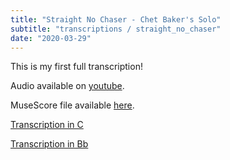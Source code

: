```yaml
---
title: "Straight No Chaser - Chet Baker's Solo"
subtitle: "transcriptions / straight_no_chaser"
date: "2020-03-29"
---
```


This is my first full transcription!

Audio available on [youtube](https://www.youtube.com/watch?v=Mr3RYGrVkaY).

MuseScore file available [here](https://musescore.com/user/14974706/scores/6063797).

[Transcription in C](/static/straight_no_chaser_c.pdf)

[Transcription in Bb](/static/straight_no_chaser_bb.pdf)
